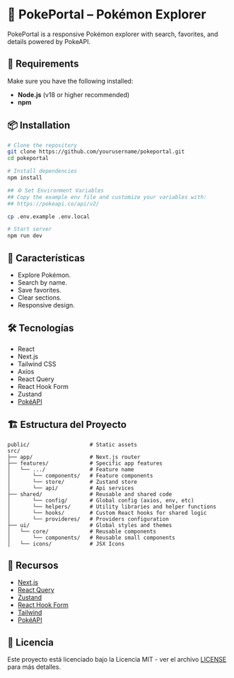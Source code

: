 # 🧩 PokePortal – Pokémon Explorer
PokePortal is a responsive Pokémon explorer with search, favorites, and details powered by PokeAPI.

## 🚀 Requirements

Make sure you have the following installed:

- **Node.js** (v18 or higher recommended)
- **npm**

## 📦 Installation

```bash
# Clone the repository
git clone https://github.com/yourusername/pokeportal.git
cd pokeportal

# Install dependencies
npm install

## ⚙️ Set Environment Variables
## Copy the example env file and customize your variables with:
## https://pokeapi.co/api/v2/

cp .env.example .env.local

# Start server
npm run dev
```

## 🚀 Características

- Explore Pokémon.
- Search by name.
- Save favorites.
- Clear sections.
- Responsive design.

## 🛠️ Tecnologías

- React
- Next.js
- Tailwind CSS
- Axios
- React Query
- React Hook Form
- Zustand
- [PokéAPI](https://pokeapi.co/api/v2/)

## 🏗️ Estructura del Proyecto

```
public/                   # Static assets
src/
├── app/                  # Next.js router
├── features/             # Specific app features
│   └── .../              # Feature name
│       └── components/   # Feature components
│       └── store/        # Zustand store
│       └── api/          # Api services
├── shared/               # Reusable and shared code
│       └── config/       # Global config (axios, env, etc)
│       └── helpers/      # Utility libraries and helper functions
│       └── hooks/        # Custom React hooks for shared logic
│       └── provideres/   # Providers configuration
├── ui/                   # Global styles and themes
│   └── core/             # Reusable components
│       └── components/   # Reusable small components
│   └── icons/            # JSX Icons
```

## 🔗 Recursos

- [Next.js](https://nextjs.org/)
- [React Query](https://tanstack.com/query/latest)
- [Zustand](https://zustand-demo.pmnd.rs)
- [React Hook Form](https://react-hook-form.com)
- [Tailwind](https://tailwindcss.com)
- [PokéAPI](https://pokeapi.co/api/v2/)

## 📝 Licencia

Este proyecto está licenciado bajo la Licencia MIT - ver el archivo [LICENSE](LICENSE) para más detalles.
